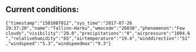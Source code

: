 ## Current conditions: 
 ``` {"timestamp":"1501087012","sys_time":"2017-07-26 19:37:20","name":"Tallinn-Harku","wmocode":"26038","phenomenon":"Few clouds","visibility":"20.0","precipitations":"0","airpressure":"1004.6","relativehumidity":"65","airtemperature":"19.4","winddirection":"51","windspeed":"5.3","windspeedmax":"9.3"} ```
